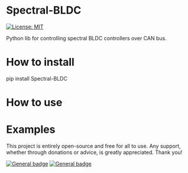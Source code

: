 # Spectral-BLDC

[![License: MIT](https://img.shields.io/badge/License-MIT-green.svg)](https://opensource.org/licenses/MIT)


Python lib for controlling spectral BLDC controllers over CAN bus.

# How to install

  pip install Spectral-BLDC

# How to use

# Examples


This project is entirely open-source and free for all to use. Any support, whether through donations or advice, is greatly appreciated. Thank you!

 [![General badge](https://img.shields.io/badge/PayPal-00457C?style=for-the-badge&logo=paypal&logoColor=white)](https://paypal.me/PCrnjak?locale.x=en_US)
[![General badge](https://img.shields.io/badge/Patreon-F96854?style=for-the-badge&logo=patreon&logoColor=white)](https://www.patreon.com/PCrnjak)
